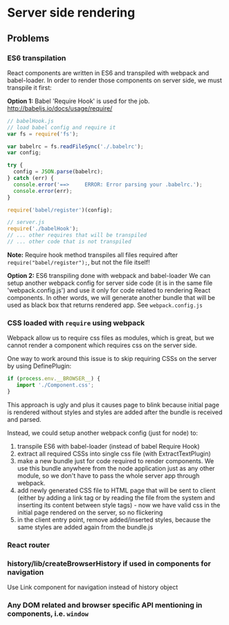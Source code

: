 # Server side rendering
## Problems

### ES6 transpilation
 React components are written in ES6 and transpiled with webpack and babel-loader.
 In order to render those components on server side, we must transpile it first: 
 
 **Option 1:** Babel 'Require Hook' is used for the job. http://babeljs.io/docs/usage/require/
 ```javascript
 // babelHook.js
 // load babel config and require it
 var fs = require('fs');
 
 var babelrc = fs.readFileSync('./.babelrc');
 var config;
 
 try {
   config = JSON.parse(babelrc);
 } catch (err) {
   console.error('==>     ERROR: Error parsing your .babelrc.');
   console.error(err);
 }
 
 require('babel/register')(config);
 ```
 ```javascript
 // server.js
 require('./babelHook');
 // ... other requires that will be transpiled
 // ... other code that is not transpiled
 ```
  
 **Note:** Require hook method transpiles all files required after `require("babel/register");`, but not the file itself! 
 
 **Option 2:** ES6 transpiling done with webpack and babel-loader
 We can setup another webpack config for server side code (it is in the same file 'webpack.config.js') and use it only for code related to rendering React components.
 In other words, we will generate another bundle that will be used as black box that returns rendered app.
 See `webpack.config.js`
 
### CSS loaded with `require` using webpack
 Webpack allow us to require css files as modules, which is great, but we cannot render a component which requires css on the server side.
 
 One way to work around this issue is to skip requiring CSSs on the server by using DefinePlugin: 
 ```javascript
 if (process.env.__BROWSER__) {
    import './Component.css';
 }
 ```
 This approach is ugly and plus it causes page to blink because initial page is rendered without styles and styles are added after the bundle is received and parsed.

 Instead, we could setup another webpack config (just for node) to:
   1. transpile ES6 with babel-loader (instead of babel Require Hook)
   2. extract all required CSSs into single css file (with ExtractTextPlugin)
   3. make a new bundle just for code required to render components. We use this bundle anywhere from the node application just as any other module, so we don't have to pass the whole server app through webpack.
   4. add newly generated CSS file to HTML page that will be sent to client (either by adding a link tag or by reading the file from the system and inserting its content between style tags) - now we have valid css in the initial page rendered on the server, so no flickering
   5. in the client entry point, remove added/inserted styles, because the same styles are added again from the bundle.js

### React router
### history/lib/createBrowserHistory if used in components for navigation
  Use Link component for navigation instead of history object
 ### Any DOM related and browser specific API mentioning in components, i.e. `window`
 